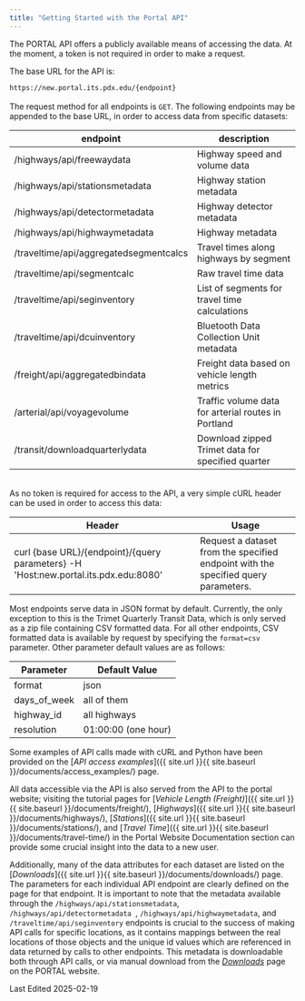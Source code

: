 ```yaml
---
title: "Getting Started with the Portal API"
---
```


The PORTAL API offers a publicly available means of accessing the data. At the moment, a token is not required in order to make a request.

The base URL for the API is:
<br />

`https://new.portal.its.pdx.edu/{endpoint}`
<br /><br />
The request method for all endpoints is `GET`. The following endpoints may be appended to the base URL, in order to access data from specific datasets:
<br />

| endpoint                               | description                                         |
|--------------------------------------- | --------------------------------------------------- |
| /highways/api/freewaydata              | Highway speed and volume data                       |
| /highways/api/stationsmetadata         | Highway station metadata                            |
| /highways/api/detectormetadata         | Highway detector metadata                           |
| /highways/api/highwaymetadata          | Highway metadata                                    |
| /traveltime/api/aggregatedsegmentcalcs | Travel times along highways by segment              |
| /traveltime/api/segmentcalc            | Raw travel time data                                |
| /traveltime/api/seginventory           | List of segments for travel time calculations       | 
| /traveltime/api/dcuinventory           | Bluetooth Data Collection Unit metadata             |
| /freight/api/aggregatedbindata         | Freight data based on vehicle length metrics        |
| /arterial/api/voyagevolume             | Traffic volume data for arterial routes in Portland |
| /transit/downloadquarterlydata         | Download zipped Trimet data for specified quarter   |\

\
 As no token is required for access to the API, a very simple cURL header can be used in order to access this data:

| Header |  Usage  |
| ------ | ------- |
| curl {base URL}/{endpoint}/{query parameters} -H 'Host:new.portal.its.pdx.edu:8080' | Request a dataset from the specified endpoint with the specified query parameters. |

Most endpoints serve data in JSON format by default. Currently, the only exception to this is the Trimet Quarterly Transit Data, which is only served as a zip file containing CSV formatted data. For all other endpoints, CSV formatted data is available by request by specifying the `format=csv` parameter. Other parameter default values are as follows:  

| Parameter | Default Value |
| --------- | ------------- |
| format    | json          |
| days_of_week | all of them |
| highway_id | all highways |
| resolution | 01:00:00 (one hour) |  

Some examples of API calls made with cURL and Python have been provided on the [_API access examples_]({{ site.url }}{{ site.baseurl }}/documents/access_examples/) page.

All data accessible via the API is also served from the API to the portal website; visiting the tutorial pages for [_Vehicle Length (Freight)_]({{ site.url }}{{ site.baseurl }}/documents/freight/), [_Highways_]({{ site.url }}{{ site.baseurl }}/documents/highways/), [_Stations_]({{ site.url }}{{ site.baseurl }}/documents/stations/), and [_Travel Time_]({{ site.url }}{{ site.baseurl }}/documents/travel-time/) in the Portal Website Documentation section can provide some crucial insight into the data to a new user.

Additionally, many of the data attributes for each dataset are listed on the [_Downloads_]({{ site.url }}{{ site.baseurl }}/documents/downloads/) page. The parameters for each individual API endpoint are clearly defined on the page for that endpoint.  It is important to note that the metadata available through the ```/highways/api/stationsmetadata```, ```/highways/api/detectormetadata ```, ```/highways/api/highwaymetadata```, and ```/traveltime/api/seginventory``` endpoints is crucial to the success of making API calls for specific locations, as it contains mappings between the real locations of those objects and the unique id values which are referenced in data returned by calls to other endpoints.  This metadata is downloadable both through API calls, or via manual download from the [_Downloads_](http://new.portal.its.pdx.edu:8080/downloads/) page on the PORTAL website.

Last Edited 2025-02-19
